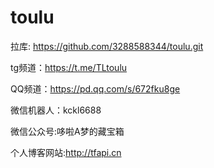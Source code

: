 # toulu
拉库:
https://github.com/3288588344/toulu.git

tg频道：https://t.me/TLtoulu

QQ频道：https://pd.qq.com/s/672fku8ge

微信机器人：kckl6688

微信公众号:哆啦A梦的藏宝箱


个人博客网站:http://tfapi.cn
